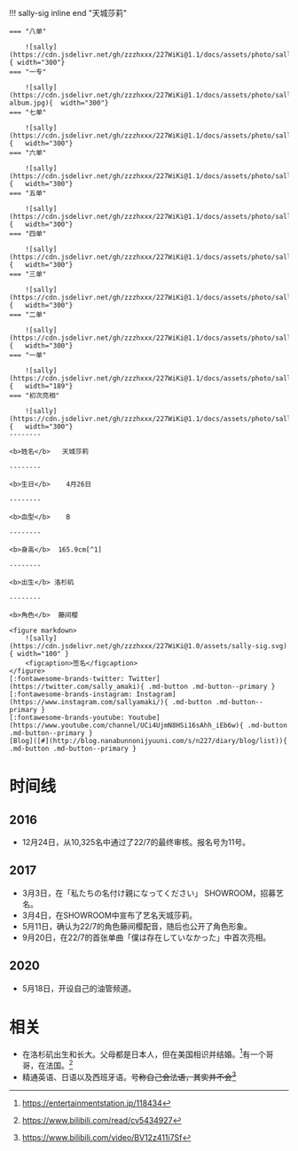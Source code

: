 !!! sally-sig inline end "天城莎莉"

    === "八单"

        ![sally](https://cdn.jsdelivr.net/gh/zzzhxxx/227WiKi@1.1/docs/assets/photo/sally/8th.jpg){ width="300"}
    === "一专"

        ![sally](https://cdn.jsdelivr.net/gh/zzzhxxx/227WiKi@1.1/docs/assets/photo/sally/1st-album.jpg){  width="300"}
    === "七单"

        ![sally](https://cdn.jsdelivr.net/gh/zzzhxxx/227WiKi@1.1/docs/assets/photo/sally/7th.jpg){   width="300"}
    === "六单"

        ![sally](https://cdn.jsdelivr.net/gh/zzzhxxx/227WiKi@1.1/docs/assets/photo/sally/6th.jpg){   width="300"}
    === "五单"

        ![sally](https://cdn.jsdelivr.net/gh/zzzhxxx/227WiKi@1.1/docs/assets/photo/sally/5th.jpg){   width="300"}
    === "四单"

        ![sally](https://cdn.jsdelivr.net/gh/zzzhxxx/227WiKi@1.1/docs/assets/photo/sally/4th.jpg){   width="300"}
    === "三单"

        ![sally](https://cdn.jsdelivr.net/gh/zzzhxxx/227WiKi@1.1/docs/assets/photo/sally/3rd.jpg){   width="300"}
    === "二单"

        ![sally](https://cdn.jsdelivr.net/gh/zzzhxxx/227WiKi@1.1/docs/assets/photo/sally/2nd.jpg){   width="300"}
    === "一单"

        ![sally](https://cdn.jsdelivr.net/gh/zzzhxxx/227WiKi@1.1/docs/assets/photo/sally/1st.jpg){   width="189"}
    === "初次亮相"

        ![sally](https://cdn.jsdelivr.net/gh/zzzhxxx/227WiKi@1.1/docs/assets/photo/sally/WhiteDress.jpg){   width="300"}
    --------

    <b>姓名</b>   天城莎莉

    --------

    <b>生日</b>    4月26日

    --------

    <b>血型</b>    B

    --------

    <b>身高</b>  165.9cm[^1]

    --------

    <b>出生</b> 洛杉矶

    --------

    <b>角色</b>  藤间樱

    <figure markdown>
        ![sally](https://cdn.jsdelivr.net/gh/zzzhxxx/227WiKi@1.0/assets/sally-sig.svg){ width="100" }
        <figcaption>签名</figcaption>
    </figure>
    [:fontawesome-brands-twitter: Twitter](https://twitter.com/sally_amaki){ .md-button .md-button--primary }  [:fontawesome-brands-instagram: Instagram](https://www.instagram.com/sallyamaki/){ .md-button .md-button--primary } 
    [:fontawesome-brands-youtube: Youtube](https://www.youtube.com/channel/UCi4UjmN8HSi16sAhh_iEb6w){ .md-button .md-button--primary }
    [Blog]([#](http://blog.nanabunnonijyuuni.com/s/n227/diary/blog/list)){ .md-button .md-button--primary }

# 时间线

## 2016

- 12月24日，从10,325名中通过了22/7的最终审核。报名号为11号。

## 2017

- 3月3日，在「私たちの名付け親になってください」 SHOWROOM，招募艺名。
- 3月4日，在SHOWROOM中宣布了艺名天城莎莉。
- 5月11日，确认为22/7的角色藤间樱配音，随后也公开了角色形象。
- 9月20日，在22/7的首张单曲「僕は存在していなかった」中首次亮相。

## 2020

- 5月18日，开设自己的油管频道。

# 相关

- 在洛杉矶出生和长大。父母都是日本人，但在美国相识并结婚。[^2]有一个哥哥，在法国。[^3]
- 精通英语、日语以及西班牙语。~~号称自己会法语，其实并不会[^4]~~

[^1]: https://twitter.com/sally_amaki/status/1303928957029330945
[^2]: https://entertainmentstation.jp/118434
[^3]: https://www.bilibili.com/read/cv5434927
[^4]: https://www.bilibili.com/video/BV12z411i7Sf